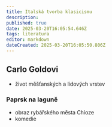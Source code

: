 ```yaml
---
title: Italská tvorba klasicismu
description: 
published: true
date: 2025-03-20T16:05:54.646Z
tags: literatura
editor: markdown
dateCreated: 2025-03-20T16:05:50.806Z
---
```


## Carlo Goldovi
- život měšťanských a lidových vrstev

### Paprsk na laguně
- obraz rybářského města Chioze
- komedie
